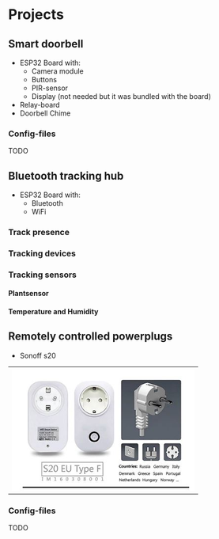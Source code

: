 # Projects

## Smart doorbell

- ESP32 Board with:
  - Camera module
  - Buttons
  - PIR-sensor
  - Display (not needed but it was bundled with the board)
- Relay-board
- Doorbell Chime

### Config-files
TODO

## Bluetooth tracking hub
- ESP32 Board with:
  - Bluetooth
  - WiFi

### Track presence

### Tracking devices

### Tracking sensors

#### Plantsensor

#### Temperature and Humidity


## Remotely controlled powerplugs

- Sonoff s20

| |
|--|
| ![Sonoff S20](images/sonoff_s20.jpg) |

### Config-files
TODO


